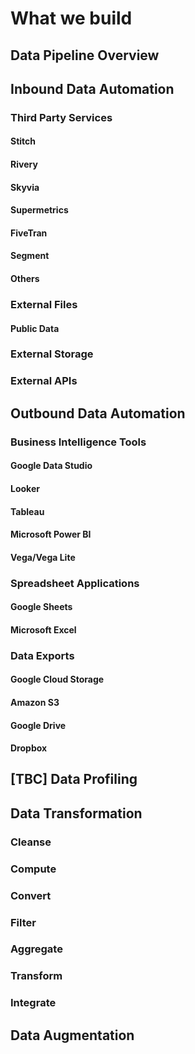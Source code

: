 # What we build

## Data Pipeline Overview


## Inbound Data Automation
### Third Party Services
#### Stitch
#### Rivery
#### Skyvia
#### Supermetrics
#### FiveTran
#### Segment
#### Others

### External Files
#### Public Data

### External Storage
### External APIs


## Outbound Data Automation
### Business Intelligence Tools
#### Google Data Studio
#### Looker
#### Tableau
#### Microsoft Power BI
#### Vega/Vega Lite

### Spreadsheet Applications
#### Google Sheets
#### Microsoft Excel


### Data Exports
#### Google Cloud Storage
#### Amazon S3
#### Google Drive
#### Dropbox


## [TBC] Data Profiling


## Data Transformation
### Cleanse
### Compute
### Convert
### Filter
### Aggregate
### Transform
### Integrate


## Data Augmentation
### 

